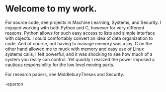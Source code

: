 # Welcome to my work.

For source code, see projects in Machine Learning, Systems, and Security.
I enjoyed working with both Python and C, however for very different reasons.
Python allows for such easy access to lists and simple interface with objects.
I could comfortably convert an idea of data organization to code. And of
course, not having to manage memory was a joy.
C on the other hand allowed me to muck with memory and easy use of Linux
systems calls, I felt powerful, and it was shocking to see how much of a system
you really can control. Yet quickly I realized the power imposed a cautious
responsibility for the low level moving parts.

For research papers, see MiddleburyTheses and Security.

-eparton
